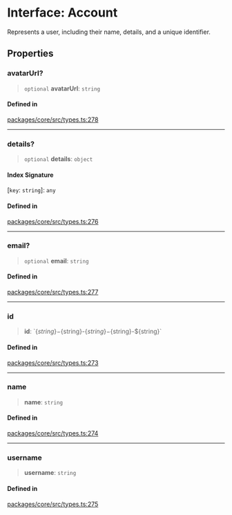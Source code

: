# Interface: Account

Represents a user, including their name, details, and a unique identifier.

## Properties

### avatarUrl?

> `optional` **avatarUrl**: `string`

#### Defined in

[packages/core/src/types.ts:278](https://github.com/ai16z/eliza/blob/7fcf54e7fb2ba027d110afcc319c0b01b3f181dc/packages/core/src/types.ts#L278)

***

### details?

> `optional` **details**: `object`

#### Index Signature

 \[`key`: `string`\]: `any`

#### Defined in

[packages/core/src/types.ts:276](https://github.com/ai16z/eliza/blob/7fcf54e7fb2ba027d110afcc319c0b01b3f181dc/packages/core/src/types.ts#L276)

***

### email?

> `optional` **email**: `string`

#### Defined in

[packages/core/src/types.ts:277](https://github.com/ai16z/eliza/blob/7fcf54e7fb2ba027d110afcc319c0b01b3f181dc/packages/core/src/types.ts#L277)

***

### id

> **id**: \`$\{string\}-$\{string\}-$\{string\}-$\{string\}-$\{string\}\`

#### Defined in

[packages/core/src/types.ts:273](https://github.com/ai16z/eliza/blob/7fcf54e7fb2ba027d110afcc319c0b01b3f181dc/packages/core/src/types.ts#L273)

***

### name

> **name**: `string`

#### Defined in

[packages/core/src/types.ts:274](https://github.com/ai16z/eliza/blob/7fcf54e7fb2ba027d110afcc319c0b01b3f181dc/packages/core/src/types.ts#L274)

***

### username

> **username**: `string`

#### Defined in

[packages/core/src/types.ts:275](https://github.com/ai16z/eliza/blob/7fcf54e7fb2ba027d110afcc319c0b01b3f181dc/packages/core/src/types.ts#L275)

